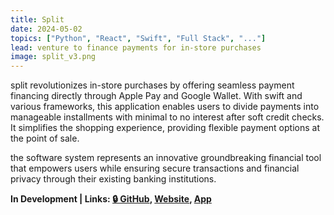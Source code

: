 ```yaml
---
title: Split
date: 2024-05-02
topics: ["Python", "React", "Swift", "Full Stack", "..."]
lead: venture to finance payments for in-store purchases
image: split_v3.png
---
```


split revolutionizes in-store purchases by offering seamless payment financing directly through Apple Pay and Google Wallet. With swift and various frameworks, this application enables users to divide payments into manageable installments with minimal to no interest after soft credit checks. It simplifies the shopping experience, providing flexible payment options at the point of sale.

the software system represents an innovative groundbreaking financial tool that empowers users while ensuring secure transactions and financial privacy through their existing banking institutions.

**In Development | Links: [🔒 GitHub](https://github.com/dylanhans/), 
[Website](http://splitfinancial.ca/),
[App]()**
